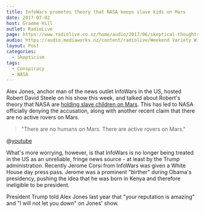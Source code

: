 ```yaml
---
title: InfoWars promotes theory that NASA keeps slave kids on Mars
date: 2017-07-02
host: Graeme Hill
outlet: RadioLive
page: https://www.radiolive.co.nz/home/audio/2017/06/skeptical-thoughts-with-mark-honeychurch1.html
audio: https://audio.mediaworks.nz/content/radiolive/Weekend Variety Wireless/July 17/02_07_17_Skeptical.mp3
layout: Post
categories:
  - Skepticism
tags:
  - Conspiracy
  - NASA
---
```


Alex Jones, anchor man of the news outlet InfoWars in the US, hosted Robert David Steele on his show this week, and talked about Robert's theory that NASA are [holding slave children on Mars](http://www.slate.com/blogs/the_slatest/2017/06/30/alex_jones_trump_endorsed_infowars_site_exposes_nasa_s_martian_slave_colony.html). This has led to NASA officially denying the accusation, along with another recent claim that there are no active rovers on Mars.

<!-- more -->

> "There are no humans on Mars. There are active rovers on Mars."

@[youtube](https://youtu.be/1BQ26jzAvy8?t=2m50s)

What's more worrying, however, is that InfoWars is no longer being treated in the US as an unreliable, fringe news source - at least by the Trump administration. Recently Jerome Corsi from InfoWars was given a White House day press pass. Jerome was a prominent "birther" during Obama's presidency, pushing the idea that he was born in Kenya and therefore ineligible to be president.

President Trump told Alex Jones last year that "your reputation is amazing" and "I will not let you down" on Jones' show.
